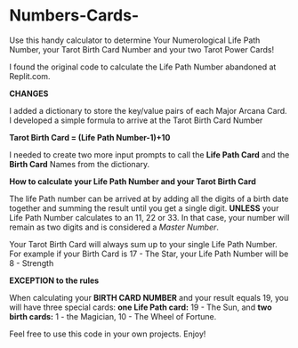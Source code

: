 # Numbers-Cards-
Use this handy calculator to determine Your Numerological Life Path Number, your Tarot Birth Card Number and your two Tarot Power Cards!

I found the original code to calculate the Life Path Number abandoned at Replit.com.

__CHANGES__

I added a dictionary to store the key/value pairs of each Major Arcana Card.
I developed a simple formula to arrive at the Tarot Birth Card Number <p><b>Tarot Birth Card = (Life Path Number-1)+10</b></p>
<p>I needed to create two more input prompts to call the <b>Life Path Card</b> and the <b>Birth Card</b> Names from the dictionary.</p>

__How to calculate your Life Path Number and your Tarot Birth Card__

The life Path number can be arrived at by adding all the digits of a birth date together and summing the result until you get a single digit.  __UNLESS__ your Life Path Number calculates to an 11, 22 or 33.  In that case, your number will remain as two digits and is considered a _Master Number_.

Your Tarot Birth Card will always sum up to your single Life Path Number.
For example if your Birth Card is 17 - The Star, your Life Path Number will be 8 - Strength

__EXCEPTION to the rules__

When calculating your __BIRTH CARD NUMBER__ and your result equals 19, you will have three special cards: __one Life Path card:__ 19 - The Sun, and __two birth cards:__ 1 - the Magician, 10 - The Wheel of Fortune.

Feel free to use this code in your own projects.
Enjoy!
